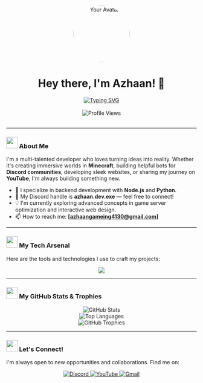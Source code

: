 <!-- Header Banner -->

<!-- Avatar and Welcome Text -->
<div align="center">
  <img src="https://github.com/Azhaan4130.png" width="150px" height="150px" style="border-radius: 50%;" alt="Your Avatar">
  <h1>Hey there, I'm Azhaan! 👋</h1>
</div>

<!-- Typing Animation -->
<div align="center">
  <a href="https://git.io/typing-svg">
    <img src="https://readme-typing-svg.demolab.com?font=Fira+Code&weight=700&size=30&pause=1000&color=F70000&center=true&vCenter=true&width=435&lines=Passionate+Developer+from+India+%F0%9F%87%AE%F0%9F%87%B3;Minecraft+Server+Expert;Discord+Bot+Creator;Full-Stack+Web+Developer;YouTube+Content+Creator" alt="Typing SVG" />
  </a>
</div>

<br>

<!-- Profile Views -->
<div align="center">
  <img src="https://komarev.com/ghpvc/?username=Azhaan4130&label=PROFILE+VIEWS&color=red&style=for-the-badge" alt="Profile Views"/>
</div>

<br>

---

### <img src="https://media.giphy.com/media/v1.Y2lkPTc5MGI3NjExM3N2eGRvNGV5a2E4eTR6Ynl3Z2M2czV4aG1rbzY4Nm52b2Uwemc1ZyZlcD12MV9pbnRlcm5hbF9naWZfYnlfaWQmY3Q9Zw/2IudUHdI0l53sASnsB/giphy.gif" width="30"> About Me

I'm a multi-talented developer who loves turning ideas into reality. Whether it's creating immersive worlds in **Minecraft**, building helpful bots for **Discord communities**, developing sleek websites, or sharing my journey on **YouTube**, I'm always building something new.

- 🚀 I specialize in backend development with **Node.js** and **Python**.
- 🤖 My Discord handle is **azhaan.dev.exe** — feel free to connect!
- 💡 I'm currently exploring advanced concepts in game server optimization and interactive web design.
- 📫 How to reach me: **[azhaangameing4130@gmail.com]**

---

### <img src="https://media.giphy.com/media/v1.Y2lkPTc5MGI3NjExZDY3d3g0bmN6Nnp3a2xoNGRiaHk5bDFtNXN6Mmo1cGtxNW91bzZ2diZlcD12MV9pbnRlcm5hbF9naWZfYnlfaWQmY3Q9Zw/26tn33aiTi1jkl6H6/giphy.gif" width="30"> My Tech Arsenal

Here are the tools and technologies I use to craft my projects:

<p align="center">
  <a href="https://skillicons.dev">
    <img src="https://skillicons.dev/icons?i=python,nodejs,html,css,js,react,mongodb,mysql,git&theme=dark&perline=7" />
  </a>
</p>

---

### <img src="https://media.giphy.com/media/v1.Y2lkPTc5MGI3NjExNXBwY2V1ZGF2cDF0b2N2MHE4d3A1bjVmbjFocDdtNm5xemU2bmI0byZlcD12MV9pbnRlcm5hbF9naWZfYnlfaWQmY3Q9Zw/3oKIPnAiaMCws8nOsE/giphy.gif" width="30"> My GitHub Stats & Trophies

<div align="center">
  <img src="https://github-readme-stats.vercel.app/api?Azhaan4130&show_icons=true&locale=en&theme=tokyonight&hide_border=true&count_private=true" alt="GitHub Stats" />
  <br>
  <img src="https://github-readme-stats.vercel.app/api/top-langs?Azhaan4130&layout=compact&locale=en&theme=tokyonight&hide_border=true" alt="Top Languages" />
  <br>
  <img src="https://github-profile-trophy.vercel.app/?Azhaan4130&theme=tokyonight&no-frame=true&no-bg=true&margin-w=4" alt="GitHub Trophies" />
</div>

---

### <img src="https://media.giphy.com/media/v1.Y2lkPTc5MGI3NjExM3BlMXM0amxlYW53dGk0c3B4djR3dWIweTJtdDNwYjAwY25mbjN1MiZlcD12MV9pbnRlcm5hbF9naWZfYnlfaWQmY3Q9Zw/3oKIPEh5Lk3o2c5mY8/giphy.gif" width="30"> Let's Connect!

I'm always open to new opportunities and collaborations. Find me on:

<p align="center">
  <a href="[https://discord.gg/avf6XH9fdW]">
    <img src="https://img.shields.io/badge/Discord-5865F2?style=for-the-badge&logo=discord&logoColor=white" alt="Discord">
  </a>
  <a href="[https://youtube.com/@lazyxdevs?si=Z3qocnzSs1rr8RPw]">
    <img src="https://img.shields.io/badge/YouTube-FF0000?style=for-the-badge&logo=youtube&logoColor=white" alt="YouTube">
  </a>
  <a href="mailto:[azhaangameing4130@gmail.com]">
    <img src="https://img.shields.io/badge/Gmail-D14836?style=for-the-badge&logo=gmail&logoColor=white" alt="Gmail">
  </a>
</p>

